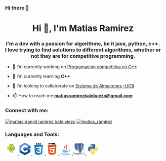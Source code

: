 ### Hi there 👋
<h1 align="center">Hi 👋, I'm Matias Ramirez</h1>
<h3 align="center">I'm a dev with a passion for algorithms, be it java, python, c++. I love trying to find solutions to different algorithms, whether or not they are for competitive programming.</h3>

- 🔭 I’m currently working on [Programacion competitiva en C++](https://github.com/matiasramirezbaldiviezo/C-.git)

- 🌱 I’m currently learning **C++**

- 👯 I’m looking to collaborate on [Sistema de Almacenes -UCB](https://github.com/MattZub13/sistema_de_almacenes.git)

- 📫 How to reach me **matiasramirezbaldiviezo@gmail.com**

<h3 align="left">Connect with me:</h3>
<p align="left">
<a href="https://linkedin.com/in/matias daniel ramirez baldiviezo" target="blank"><img align="center" src="https://raw.githubusercontent.com/rahuldkjain/github-profile-readme-generator/master/src/images/icons/Social/linked-in-alt.svg" alt="matias daniel ramirez baldiviezo" height="30" width="40" /></a>
<a href="https://codeforces.com/profile/matias_ramirez" target="blank"><img align="center" src="https://raw.githubusercontent.com/rahuldkjain/github-profile-readme-generator/master/src/images/icons/Social/codeforces.svg" alt="matias_ramirez" height="30" width="40" /></a>
</p>

<h3 align="left">Languages and Tools:</h3>
<p align="left"> <a href="https://developer.android.com" target="_blank" rel="noreferrer"> <img src="https://raw.githubusercontent.com/devicons/devicon/master/icons/android/android-original-wordmark.svg" alt="android" width="40" height="40"/> </a> <a href="https://www.w3schools.com/cpp/" target="_blank" rel="noreferrer"> <img src="https://raw.githubusercontent.com/devicons/devicon/master/icons/cplusplus/cplusplus-original.svg" alt="cplusplus" width="40" height="40"/> </a> <a href="https://www.w3schools.com/css/" target="_blank" rel="noreferrer"> <img src="https://raw.githubusercontent.com/devicons/devicon/master/icons/css3/css3-original-wordmark.svg" alt="css3" width="40" height="40"/> </a> <a href="https://www.w3.org/html/" target="_blank" rel="noreferrer"> <img src="https://raw.githubusercontent.com/devicons/devicon/master/icons/html5/html5-original-wordmark.svg" alt="html5" width="40" height="40"/> </a> <a href="https://www.java.com" target="_blank" rel="noreferrer"> <img src="https://raw.githubusercontent.com/devicons/devicon/master/icons/java/java-original.svg" alt="java" width="40" height="40"/> </a> <a href="https://www.postgresql.org" target="_blank" rel="noreferrer"> <img src="https://raw.githubusercontent.com/devicons/devicon/master/icons/postgresql/postgresql-original-wordmark.svg" alt="postgresql" width="40" height="40"/> </a> <a href="https://www.python.org" target="_blank" rel="noreferrer"> <img src="https://raw.githubusercontent.com/devicons/devicon/master/icons/python/python-original.svg" alt="python" width="40" height="40"/> </a> </p>
